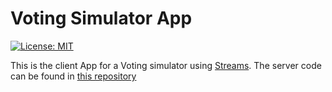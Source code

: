 # Voting Simulator App

[![License: MIT](https://img.shields.io/badge/License-MIT-yellow.svg)](https://opensource.org/licenses/MIT)

This is the client App for a Voting simulator using [Streams](https://developer.apple.com/documentation/corefoundation/1539739-cfstreamcreatepairwithsockettoho).
The server code can be found in [this repository](https://github.com/lauabitante/urna-distribuida)

